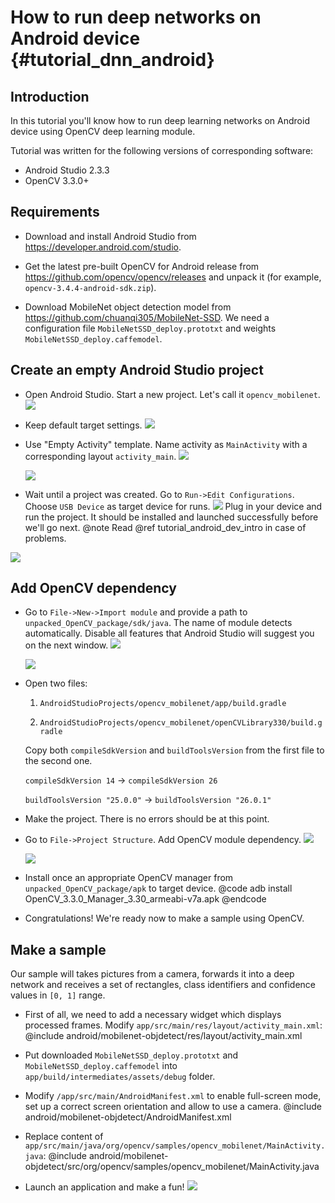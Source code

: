 # How to run deep networks on Android device {#tutorial_dnn_android}

## Introduction
In this tutorial you'll know how to run deep learning networks on Android device
using OpenCV deep learning module.

Tutorial was written for the following versions of corresponding software:
- Android Studio 2.3.3
- OpenCV 3.3.0+

## Requirements

- Download and install Android Studio from https://developer.android.com/studio.

- Get the latest pre-built OpenCV for Android release from https://github.com/opencv/opencv/releases and unpack it (for example, `opencv-3.4.4-android-sdk.zip`).

- Download MobileNet object detection model from https://github.com/chuanqi305/MobileNet-SSD. We need a configuration file `MobileNetSSD_deploy.prototxt` and weights `MobileNetSSD_deploy.caffemodel`.

## Create an empty Android Studio project
- Open Android Studio. Start a new project. Let's call it `opencv_mobilenet`.
![](1_start_new_project.png)

- Keep default target settings.
![](2_start_new_project.png)

- Use "Empty Activity" template. Name activity as `MainActivity` with a
corresponding layout `activity_main`.
![](3_start_new_project.png)

  ![](4_start_new_project.png)

- Wait until a project was created. Go to `Run->Edit Configurations`.
Choose `USB Device` as target device for runs.
![](5_setup.png)
Plug in your device and run the project. It should be installed and launched
successfully before we'll go next.
@note Read @ref tutorial_android_dev_intro in case of problems.

![](6_run_empty_project.png)

## Add OpenCV dependency

- Go to `File->New->Import module` and provide a path to `unpacked_OpenCV_package/sdk/java`. The name of module detects automatically.
Disable all features that Android Studio will suggest you on the next window.
![](7_import_module.png)

  ![](8_import_module.png)

- Open two files:

  1. `AndroidStudioProjects/opencv_mobilenet/app/build.gradle`

  2. `AndroidStudioProjects/opencv_mobilenet/openCVLibrary330/build.gradle`

  Copy both `compileSdkVersion` and `buildToolsVersion` from the first file to
  the second one.

  `compileSdkVersion 14` -> `compileSdkVersion 26`

  `buildToolsVersion "25.0.0"` -> `buildToolsVersion "26.0.1"`

- Make the project. There is no errors should be at this point.

- Go to `File->Project Structure`. Add OpenCV module dependency.
![](9_opencv_dependency.png)

  ![](10_opencv_dependency.png)

- Install once an appropriate OpenCV manager from `unpacked_OpenCV_package/apk`
to target device.
@code
adb install OpenCV_3.3.0_Manager_3.30_armeabi-v7a.apk
@endcode

- Congratulations! We're ready now to make a sample using OpenCV.

## Make a sample
Our sample will takes pictures from a camera, forwards it into a deep network and
receives a set of rectangles, class identifiers and confidence values in `[0, 1]`
range.

- First of all, we need to add a necessary widget which displays processed
frames. Modify `app/src/main/res/layout/activity_main.xml`:
@include android/mobilenet-objdetect/res/layout/activity_main.xml

- Put downloaded `MobileNetSSD_deploy.prototxt` and `MobileNetSSD_deploy.caffemodel`
into `app/build/intermediates/assets/debug` folder.

- Modify `/app/src/main/AndroidManifest.xml` to enable full-screen mode, set up
a correct screen orientation and allow to use a camera.
@include android/mobilenet-objdetect/AndroidManifest.xml

- Replace content of `app/src/main/java/org/opencv/samples/opencv_mobilenet/MainActivity.java`:
@include android/mobilenet-objdetect/src/org/opencv/samples/opencv_mobilenet/MainActivity.java

- Launch an application and make a fun!
![](11_demo.jpg)
